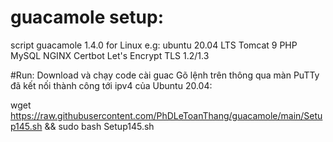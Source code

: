 # guacamole setup:
script guacamole 1.4.0 
for Linux e.g: ubuntu 20.04 LTS
Tomcat 9
PHP
MySQL 
NGINX
Certbot
Let's Encrypt
TLS 1.2/1.3

#Run:
 Download và chạy code cài guac
Gõ lệnh trên thông qua màn PuTTy đã kết nối thành công tới ipv4 của Ubuntu 20.04:

wget https://raw.githubusercontent.com/PhDLeToanThang/guacamole/main/Setup145.sh && sudo bash Setup145.sh
